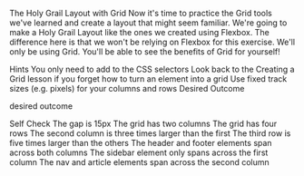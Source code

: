 The Holy Grail Layout with Grid
Now it's time to practice the Grid tools we've learned and create a layout that might seem familiar. We're going to make a Holy Grail Layout like the ones we created using Flexbox. The difference here is that we won't be relying on Flexbox for this exercise. We'll only be using Grid. You'll be able to see the benefits of Grid for yourself!

Hints
You only need to add to the CSS selectors
Look back to the Creating a Grid lesson if you forget how to turn an element into a grid
Use fixed track sizes (e.g. pixels) for your columns and rows
Desired Outcome

desired outcome

Self Check
The gap is 15px
The grid has two columns
The grid has four rows
The second column is three times larger than the first
The third row is five times larger than the others
The header and footer elements span across both columns
The sidebar element only spans across the first column
The nav and article elements span across the second column